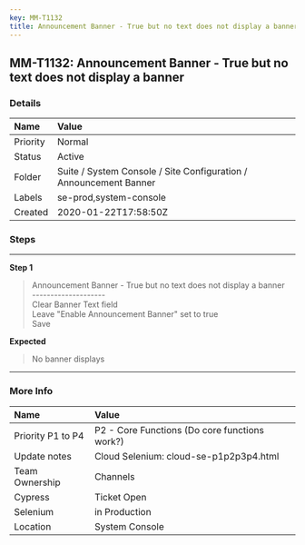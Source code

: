 ```yaml
---
key: MM-T1132
title: Announcement Banner - True but no text does not display a banner
---
```


## MM-T1132: Announcement Banner - True but no text does not display a banner

### Details

| Name     | Value                                                             |
| :------- | :---------------------------------------------------------------- |
| Priority | Normal                                                            |
| Status   | Active                                                            |
| Folder   | Suite / System Console / Site Configuration / Announcement Banner |
| Labels   | se-prod,system-console                                            |
| Created  | 2020-01-22T17:58:50Z                                              |

### Steps

<hr/>

**Step 1**

> <article>Announcement Banner - True but no text does not display a banner<br />--------------------<br />Clear Banner Text field<br />Leave &quot;Enable Announcement Banner&quot; set to true<br />Save</article>

**Expected**

> <article>No banner displays</article>

<hr/>

### More Info

| Name              | Value                                         |
| :---------------- | :-------------------------------------------- |
| Priority P1 to P4 | P2 - Core Functions (Do core functions work?) |
| Update notes      | Cloud Selenium: cloud-se-p1p2p3p4.html        |
| Team Ownership    | Channels                                      |
| Cypress           | Ticket Open                                   |
| Selenium          | in Production                                 |
| Location          | System Console                                |
